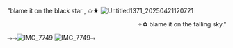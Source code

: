 
 "blame it on the black star , ✩★
![Untitled1371_20250421120721](https://github.com/user-attachments/assets/adfb5602-4441-41a5-8534-f076bdde5f92)

 <p align="right">✧✿ blame it on the falling sky."

⤑⤑![IMG_7749](https://github.com/user-attachments/assets/fadcf8e7-314a-4571-8d5f-444775721c85)
![IMG_7749](https://github.com/user-attachments/assets/d28aaa30-6137-4853-88ee-b93c64ec9d61)⤑
